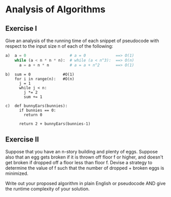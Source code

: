 # Analysis of Algorithms

## Exercise I

Give an analysis of the running time of each snippet of
pseudocode with respect to the input size n of each of the following:

```python
a)  a = 0                   # a = 0             ==> O(1)
    while (a < n * n * n):  # while (a < n^3):  ==> O(n)
      a = a + n * n         # a = a + n^2       ==> O(1)


```

```
b)  sum = 0              #O(1)
    for i in range(n):   #O(n)
      j = 1
      while j < n:      
        j *= 2
        sum += 1
```

```
c)  def bunnyEars(bunnies):
      if bunnies == 0:
        return 0

      return 2 + bunnyEars(bunnies-1)
```

## Exercise II

Suppose that you have an n-story building and plenty of eggs. Suppose also that an egg gets broken if it is thrown off floor f or higher, and doesn't get broken if dropped off a floor less than floor f. Devise a strategy to determine the value of f such that the number of dropped + broken eggs is minimized.

Write out your proposed algorithm in plain English or pseudocode AND give the runtime complexity of your solution.

